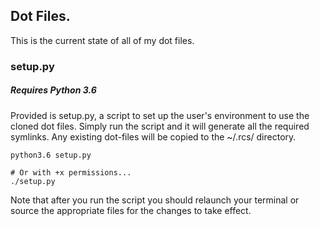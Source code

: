## Dot Files.
This is the current state of all of my dot files.

### setup.py
##### Requires Python 3.6
Provided is setup.py, a script to set up the user's environment to use the 
cloned dot files. Simply run the script and it will generate all the required
symlinks. Any existing dot-files will be copied to the ~/.rcs/ directory.
```shell
python3.6 setup.py

# Or with +x permissions...
./setup.py
```

Note that after you run the script you should relaunch your terminal or source
the appropriate files for the changes to take effect.
